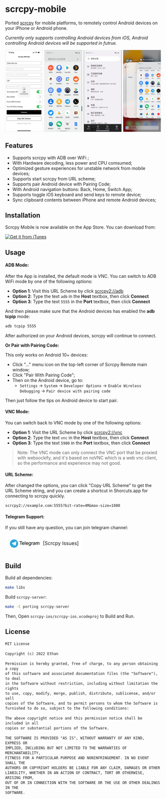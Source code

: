 # scrcpy-mobile

Ported [scrcpy](https://github.com/Genymobile/scrcpy) for mobile platforms, to remotely control Android devices on your iPhone or Android phone.

*Currently only supports controlling Android devices from iOS, Android controlling Android devices will be supported in futrue.*

![screenshots](screenshots/screenshots.png)

## Features

* Supports scrcpy with ADB over WiFi ;
* With Hardware decoding, less power and CPU comsumed;
* Optimized gesture experiences for unstable network from mobile devices;
* Supports start scrcpy from URL scheme;
* Supports pair Android device with Pairing Code;
* With Android navigation buttons: Back, Home, Switch App; 
* Supports toggle iOS keyboard and send keys to remote device;
* Sync clipboard contents between iPhone and remote Android devices;

## Installation

Scrcpy Mobile is now available on the App Store. You can download from:

[![Get it from iTunes](https://lisk.com/sites/default/files/pictures/2020-01/download_on_the_app_store_badge.svg)](https://apps.apple.com/us/app/scrcpy-remote/id1629352527)

## Usage 

#### ADB Mode: 

After the App is installed, the default mode is VNC. You can switch to ADB WiFi mode by one of the following options: 

- **Option 1**: Visit this URL Scheme by click [scrcpy2://adb](scrcpy2://adb)
- **Option 2**: Type the text `adb` in the **Host** textbox, then click **Connect**
- **Option 3**: Type the text `5555` in the **Port** textbox, then click **Connect**

And then please make sure that the Android devices has enabled the **adb tcpip** mode:

```sh
adb tcpip 5555
```

After authorized on your Android devices, scrcpy will continue to connect.

**Or Pair with Pairing Code:**

This only works on Android 10+ devices:

- Click "..." menu icon on the top-left corner of Scrcpy Remote main window;
- Click "Pair With Pairing Code";
- Then on the Android device, go to: 
  - `Settings` -> `System` -> `Developer Options` -> `Enable Wireless Debugging` -> `Pair device with pairing code`

Then just follow the tips on Android device to start pair.

#### VNC Mode: 

You can switch back to VNC mode by one of the following options:

- **Option 1**: Visit the URL Scheme by click [scrcpy2://vnc](scrcpy2://vnc)
- **Option 2**: Type the text `vnc` in the **Host** textbox, then click **Connect**
- **Option 3**: Type the text `5900` in the **Port** textbox, then click **Connect**

> Note: The VNC mode can only connect the VNC port that be proxied with websockify, and it's based on noVNC which is a web vnc client, so the performance and experience may not good.

#### URL Scheme:

After changed the options, you can click "Copy URL Scheme" to get the URL Scheme string, and you can create a shortcut in Shorcuts.app for connecting to scrcpy quickly.

```
scrcpy2://example.com:5555?bit-rate=4M&max-size=1080
```

#### Telegram Support:

If you still have any question, you can join telegram channel:

[![telegram](screenshots/telegram.png)](https://t.me/joinchat/I_HBlFpB27RkZTRl)

## Build

Build all dependencies:

```sh
make libs
```

Build `scrcpy-server`:

```sh
make -C porting scrcpy-server
```

Then, Open `scrcpy-ios/scrcpy-ios.xcodeproj` to Build and Run.

## License

```
MIT License

Copyright (c) 2022 Ethan

Permission is hereby granted, free of charge, to any person obtaining a copy
of this software and associated documentation files (the "Software"), to deal
in the Software without restriction, including without limitation the rights
to use, copy, modify, merge, publish, distribute, sublicense, and/or sell
copies of the Software, and to permit persons to whom the Software is
furnished to do so, subject to the following conditions:

The above copyright notice and this permission notice shall be included in all
copies or substantial portions of the Software.

THE SOFTWARE IS PROVIDED "AS IS", WITHOUT WARRANTY OF ANY KIND, EXPRESS OR
IMPLIED, INCLUDING BUT NOT LIMITED TO THE WARRANTIES OF MERCHANTABILITY,
FITNESS FOR A PARTICULAR PURPOSE AND NONINFRINGEMENT. IN NO EVENT SHALL THE
AUTHORS OR COPYRIGHT HOLDERS BE LIABLE FOR ANY CLAIM, DAMAGES OR OTHER
LIABILITY, WHETHER IN AN ACTION OF CONTRACT, TORT OR OTHERWISE, ARISING FROM,
OUT OF OR IN CONNECTION WITH THE SOFTWARE OR THE USE OR OTHER DEALINGS IN THE
SOFTWARE.
```

